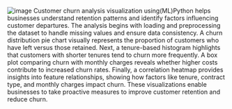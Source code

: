 ![image](https://github.com/user-attachments/assets/67e01d95-e8ce-42fc-9ce4-8ba27fc27049)
Customer churn analysis visualization using(ML)Python helps businesses understand retention patterns and identify factors influencing customer departures. The analysis begins with loading and preprocessing the dataset to handle missing values and ensure data consistency. A churn distribution pie chart visually represents the proportion of customers who have left versus those retained. Next, a tenure-based histogram highlights that customers with shorter tenures tend to churn more frequently. A box plot comparing churn with monthly charges reveals whether higher costs contribute to increased churn rates. Finally, a correlation heatmap provides insights into feature relationships, showing how factors like tenure, contract type, and monthly charges impact churn. These visualizations enable businesses to take proactive measures to improve customer retention and reduce churn.
